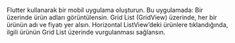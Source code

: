 Flutter kullanarak bir mobil uygulama oluşturun. Bu uygulamada:
Bir üzerinde ürün adları görüntülensin.
Grid List (GridView) üzerinde, her bir ürünün adı ve fiyatı yer alsın.
Horizontal ListView’deki ürünlere tıklandığında, ilgili ürünün Grid List üzerinde vurgulanması sağlansın.
